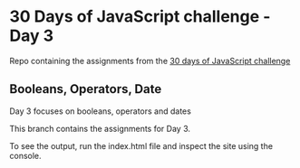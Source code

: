 # 30 Days of JavaScript challenge - Day 3

Repo containing the assignments from the [30 days of JavaScript challenge](https://github.com/Asabeneh/30-Days-Of-JavaScript)

## Booleans, Operators, Date

Day 3 focuses on booleans, operators and dates

This branch contains the assignments for Day 3.

To see the output, run the index.html file and inspect the site using the console.